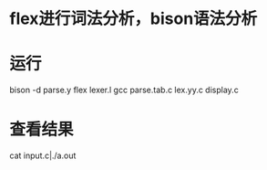 # flex进行词法分析，bison语法分析
# 运行
bison -d  parse.y
flex lexer.l
gcc parse.tab.c lex.yy.c display.c 
# 查看结果
cat input.c|./a.out 